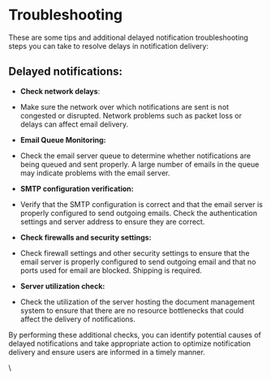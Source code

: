 # Troubleshooting

These are some tips and additional delayed notification troubleshooting steps you can take to resolve delays in notification delivery:

## Delayed notifications:

* **Check network delays**:&#x20;
* Make sure the network over which notifications are sent is not congested or disrupted. Network problems such as packet loss or delays can affect email delivery.



* **Email Queue Monitoring:**&#x20;
* Check the email server queue to determine whether notifications are being queued and sent properly. A large number of emails in the queue may indicate problems with the email server.



* **SMTP configuration verification:**
* &#x20;Verify that the SMTP configuration is correct and that the email server is properly configured to send outgoing emails. Check the authentication settings and server address to ensure they are correct.



* **Check firewalls and security settings:**&#x20;
* Check firewall settings and other security settings to ensure that the email server is properly configured to send outgoing email and that no ports used for email are blocked. Shipping is required.



* **Server utilization check:**&#x20;
* Check the utilization of the server hosting the document management system to ensure that there are no resource bottlenecks that could affect the delivery of notifications.



By performing these additional checks, you can identify potential causes of delayed notifications and take appropriate action to optimize notification delivery and ensure users are informed in a timely manner.

\

